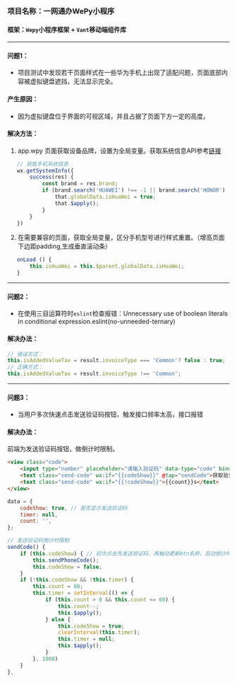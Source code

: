 ### 项目名称：一网通办WePy小程序

#### 框架：`Wepy`小程序框架 + `Vant`移动端组件库
---

#### 问题1：

- 项目测试中发现若干页面样式在一些华为手机上出现了适配问题，页面底部内容被虚拟键盘遮挡，无法显示完全。

#### 产生原因：
- 因为虚拟键盘位于界面的可视区域，并且占据了页面下方一定的高度。

#### 解决方法：

1. app.wpy 页面获取设备品牌，设置为全局变量。获取系统信息API参考[链接](https://developers.weixin.qq.com/miniprogram/dev/api/wx.getSystemInfo.html?search-key=getSystemInfo)
```javascript
   // 获取手机系统信息
   wx.getSystemInfo({ 
       success(res) {
           const brand = res.brand;
           if (brand.search('HUAWEI') !== -1 || brand.search('HONOR') !== -1) {
               that.globalData.isHuaWei = true;
               that.$apply();
           }
       }
   })
```

2. 在需要兼容的页面，获取全局变量，区分手机型号进行样式重置。（增高页面下边距padding,生成垂直滚动条）

```javascript
   onLoad () {
       this.isHuaWei = this.$parent.globalData.isHuaWei;
   }
```
---
#### 问题2：

- 在使用三目运算符时`eslint`检查报错：Unnecessary use of boolean literals in conditional expression.eslint(no-unneeded-ternary)

#### 解决办法：

```javascript
// 错误方式：
this.isAddedValueTax = result.invoiceType === 'Common'? false : true; 
// 正确方式：
this.isAddedValueTax = result.invoiceType !== 'Common';
```

---

#### 问题3：

- 当用户多次快速点击发送验证码按钮，触发接口频率太高，接口报错

#### 解决办法：

前端为发送验证码按钮，做倒计时限制。

```html
<view class="code">
    <input type="number" placeholder="请输入验证码" data-type="code" bindinput="bindInput" />
    <text class="send-code" wx:if="{{codeShow}}" @tap="sendCode">获取验证码</text>
    <text class="send-code" wx:if="{{!codeShow}}">{{count}}s</text>
</view>
```

```javascript
data = {
    codeShow: true, // 是否显示发送验证码
    timer: null,
    count: '',
};

// 发送验证码倒计时限制
sendCode() {
    if (this.codeShow) { // 初次点击先发送验证码，再触动更新btn名称，启动倒计时
        this.sendPhoneCode();
        this.codeShow = false;
    }
    if (!this.codeShow && !this.timer) {
        this.count = 60;
        this.timer = setInterval(() => {
            if (this.count > 0 && this.count <= 60) {
                this.count--;
                this.$apply();
            } else {
                this.codeShow = true;
                clearInterval(this.timer);
                this.timer = null;
                this.$apply();
            }
        }, 1000)
    }
},
```

